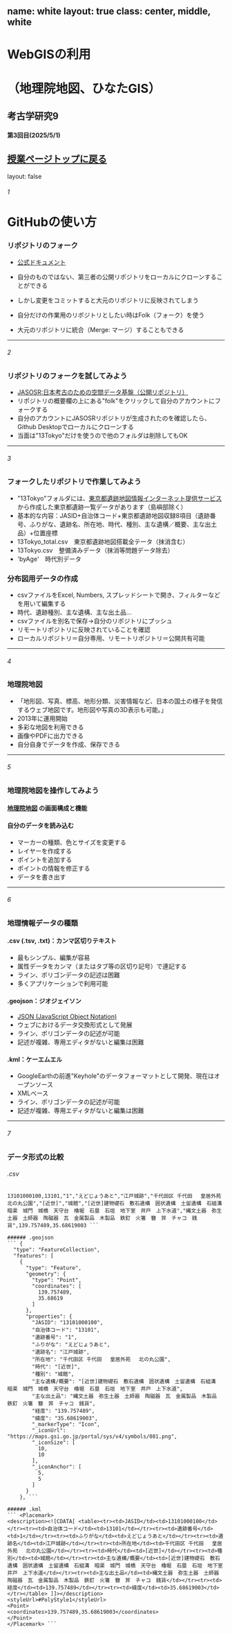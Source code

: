 name: white
layout: true
class: center, middle, white
---
# WebGISの利用
# （地理院地図、ひなたGIS）

## 考古学研究9
#### 第3回目(2025/5/1)

[授業ページトップに戻る](https://kotdijian.github.io/KoukogakuKenkyu9/)
---
layout: false

###### 1
# GitHubの使い方

### リポジトリのフォーク
* [公式ドキュメント](https://ja.wikipedia.org/wiki/GitHub)

* 自分のものではない、第三者の公開リポジトリをローカルにクローンすることができる
* しかし変更をコミットすると大元のリポジトリに反映されてしまう
* 自分だけの作業用のリポジトリとしたい時はFolk（フォーク）を使う
* 大元のリポジトリに統合（Merge: マージ）することもできる

---

###### 2
### リポジトリのフォークを試してみよう
* [JASOSR:日本考古のための空間データ基盤（公開リポジトリ）](https://github.com/kotdijian/JASOSR)
* リポジトリの概要欄の上にある"folk"をクリックして自分のアカウントにフォークする
* 自分のアカウントにJASOSRリポジトリが生成されたのを確認したら、Github Desktopでローカルにクローンする
* 当面は"13Tokyo"だけを使うので他のフォルダは削除してもOK

---

###### 3
### フォークしたリポジトリで作業してみよう
* "13Tokyo"フォルダには、[東京都遺跡地図情報インターネット提供サービス](https://tokyo-iseki.metro.tokyo.lg.jp/)から作成した東京都遺跡一覧データがあります（島嶼部除く）
* 基本的な内容：JASID+自治体コード+東京都遺跡地図収録8項目（遺跡番号、ふりがな、遺跡名、所在地、時代、種別、主な遺構／概要、主な出土品）+位置座標
* 13Tokyo_total.csv　東京都遺跡地図搭載全テータ（抹消含む）
* 13Tokyo.csv　整備済みデータ（抹消等問題データ除去）
* 'byAge'　時代別データ

### 分布図用データの作成
* csvファイルをExcel, Numbers, スプレッドシートで開き、フィルターなどを用いて編集する 
* 時代、遺跡種別、主な遺構、主な出土品...
* csvファイルを別名で保存→自分のリポジトリにプッシュ
* リモートリポジトリに反映されていることを確認
* ローカルリポジトリ＝自分専用、リモートリポジトリ＝公開共有可能

---

###### 4
### 地理院地図
* 「地形図、写真、標高、地形分類、災害情報など、日本の国土の様子を発信するウェブ地図です。地形図や写真の3D表示も可能。」
* 2013年に運用開始
* 多彩な地図を利用できる
* 画像やPDFに出力できる
* 自分自身でデータを作成、保存できる

---

###### 5
### 地理院地図を操作してみよう
#### [地理院地図](https://maps.gsi.go.jp) の画面構成と機能

#### 自分のデータを読み込む
* マーカーの種類、色とサイズを変更する
* レイヤーを作成する
* ポイントを追加する
* ポイントの情報を修正する
* データを書き出す

---

###### 6
### 地理情報データの種類
#### .csv (.tsv, .txt)：カンマ区切りテキスト
* 最もシンプル、編集が容易
* 属性データをカンマ（またはタブ等の区切り記号）で連記する
* ライン、ポリゴンデータの記述は困難
* 多くアプリケーションで利用可能

#### .geojson：ジオジェイソン
* [JSON (JavaScript Object Notation)](https://ja.wikipedia.org/wiki/JavaScript_Object_Notation)
* ウェブにおけるデータ交換形式として発展
* ライン、ポリゴンデータの記述が可能
* 記述が複雑、専用エディタがないと編集は困難

#### .kml：ケーエムエル
* GoogleEarthの前進"Keyhole"のデータフォーマットとして開発、現在はオープンソース
* XMLベース
* ライン、ポリゴンデータの記述が可能
* 記述が複雑、専用エディタがないと編集は困難

---

###### 7
### データ形式の比較
###### .csv
``` "JASID","自治体コード","遺跡番号","ふりがな","遺跡名","所在地","時代","種別","主な遺構/概要","主な出土品","経度","緯度"
13101000100,13101,"1","えどじょうあと","江戸城跡","千代田区 千代田　 皇居外苑　 北の丸公園","[近世]","城館","[近世]建物礎石　敷石遺構　囲状遺構　土留遺構　石組溝　暗渠　城門　城橋　天守台　櫓堀　石塁　石垣　地下室　井戸　上下水道","縄文土器　弥生土器　土師器　陶磁器　瓦　金属製品　木製品　鉄釘　火箸　簪　笄　チャコ　銭貨",139.757489,35.68619003 ```

###### .geojson
``` {
  "type": "FeatureCollection",
  "features": [
    {
      "type": "Feature",
      "geometry": {
        "type": "Point",
        "coordinates": [
          139.757489,
          35.68619
        ]
      },
      "properties": {
        "JASID": "13101000100",
        "自治体コード": "13101",
        "遺跡番号": "1",
        "ふりがな": "えどじょうあと",
        "遺跡名": "江戸城跡",
        "所在地": "千代田区 千代田　 皇居外苑　 北の丸公園",
        "時代": "[近世]",
        "種別": "城館",
        "主な遺構/概要": "[近世]建物礎石　敷石遺構　囲状遺構　土留遺構　石組溝　暗渠　城門　城橋　天守台　櫓堀　石塁　石垣　地下室　井戸　上下水道",
        "主な出土品": "縄文土器　弥生土器　土師器　陶磁器　瓦　金属製品　木製品　鉄釘　火箸　簪　笄　チャコ　銭貨",
        "経度": "139.757489",
        "緯度": "35.68619003",
        "_markerType": "Icon",
        "_iconUrl": "https://maps.gsi.go.jp/portal/sys/v4/symbols/081.png",
        "_iconSize": [
          10,
          10
        ],
        "_iconAnchor": [
          5,
          5
        ]
      }
    }, ```

###### .kml
``` <Placemark>
<description><![CDATA[ <table><tr><td>JASID</td><td>13101000100</td></tr><tr><td>自治体コード</td><td>13101</td></tr><tr><td>遺跡番号</td><td>1</td></tr><tr><td>ふりがな</td><td>えどじょうあと</td></tr><tr><td>遺跡名</td><td>江戸城跡</td></tr><tr><td>所在地</td><td>千代田区 千代田　 皇居外苑　 北の丸公園</td></tr><tr><td>時代</td><td>[近世]</td></tr><tr><td>種別</td><td>城館</td></tr><tr><td>主な遺構/概要</td><td>[近世]建物礎石　敷石遺構　囲状遺構　土留遺構　石組溝　暗渠　城門　城橋　天守台　櫓堀　石塁　石垣　地下室　井戸　上下水道</td></tr><tr><td>主な出土品</td><td>縄文土器　弥生土器　土師器　陶磁器　瓦　金属製品　木製品　鉄釘　火箸　簪　笄　チャコ　銭貨</td></tr><tr><td>経度</td><td>139.757489</td></tr><tr><td>緯度</td><td>35.68619003</td></tr></table> ]]></description>
<styleUrl>#PolyStyle1</styleUrl>
<Point>
<coordinates>139.757489,35.68619003</coordinates>
</Point>
</Placemark> ```
